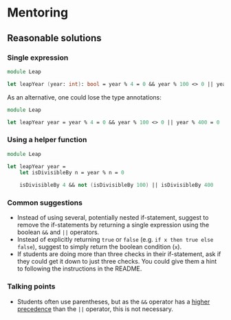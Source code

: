 # Mentoring

## Reasonable solutions

### Single expression

```fsharp
module Leap

let leapYear (year: int): bool = year % 4 = 0 && year % 100 <> 0 || year % 400 = 0
```

As an alternative, one could lose the type annotations:

```fsharp
module Leap

let leapYear year = year % 4 = 0 && year % 100 <> 0 || year % 400 = 0
```

### Using a helper function

```fsharp
module Leap

let leapYear year = 
    let isDivisibleBy n = year % n = 0

    isDivisibleBy 4 && not (isDivisibleBy 100) || isDivisibleBy 400
```    

### Common suggestions

- Instead of using several, potentially nested if-statement, suggest to remove the if-statements by returning a single expression using the boolean `&&` and `||` operators.
- Instead of explicitly returning `true` or `false` (e.g. `if x then true else false`), suggest to simply return the boolean condition (`x`).
- If students are doing more than three checks in their if-statement, ask if they could get it down to just three checks. You could give them a hint to following the instructions in the README.

### Talking points

- Students often use parentheses, but as the `&&` operator has a [higher precedence](https://docs.microsoft.com/en-us/dotnet/csharp/language-reference/operators/#operator-precedence) than the `||` operator, this is not necessary.
